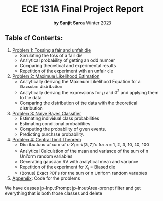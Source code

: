 # <center>ECE 131A Final Project Report</center>
<center><b>by Sanjit Sarda</b> Winter 2023 </center>

## Table of Contents:

1. [Problem 1: Tossing a fair and unfair die](#1-25-pts-tossing-a-fair-and-unfair-die)
   * Simulating the toss of a fair die
   * Analytical probability of getting an odd number
   * Comparing theoretical and experimental results
   * Repetition of the experiment with an unfair die
2. [Problem 2: Maximum Likelihood Estimation](#2-25-pts-maximum-likelihood-estimation)
   * Analytically deriving the Maximum Likelihood Equation for a Gaussian distribution
   * Analytically deriving the expressions for $\mu$ and $\sigma^2$ and applying them to the data
   * Comparing the distribution of the data with the theoretical distribution
3. [Problem 3: Naive Bayes Classifier](#3-25-pts-naive-bayes-classifier)
   * Estimating individual class probabilities
   * Estimating conditional probabilities
   * Computing the probability of given events.
   * Predicting purchase probability.
4. [Problem 4: Central Limit Theorem](#4-25-pts-central-limit-theorem)
   * Distributions of sum of $n$ $X_i$ = $\mathcal{U}[3, 7]$'s for $n$ = 1, 2, 3, 10, 30, 100
   * Analytical Calculation of the mean and variance of the sum of n Uniform random variables
   * Generating gaussian RV with analytical mean and variance
   * Repetition of the experiment for $X_i$ = Biased die
   * (Bonus) Exact PDFs for the sum of n Uniform random variables
5. [Appendix](#appendix): Code for the problems



<!-- Js -->
We have classes jp-InputPrompt jp-InputArea-prompt
filter and get everything that is both those classes and delete

<script>
    var prompts = document.getElementsByClassName("jp-InputPrompt");
    var inputs = document.getElementsByClassName("jp-InputArea-prompt");
    var i;
    for (i = 0; i < prompts.length; i++) {
        prompts[i].style.display = "none";
    }
    for (i = 0; i < inputs.length; i++) {
        inputs[i].style.display = "none";
    }
</script>